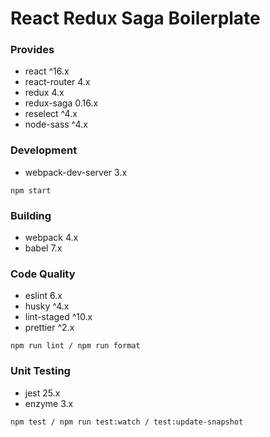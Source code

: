 # React Redux Saga Boilerplate

### Provides

- react ^16.x
- react-router 4.x
- redux 4.x
- redux-saga 0.16.x
- reselect ^4.x
- node-sass ^4.x

### Development

- webpack-dev-server 3.x

`npm start`

### Building

- webpack 4.x
- babel 7.x

### Code Quality

- eslint 6.x
- husky ^4.x
- lint-staged ^10.x
- prettier ^2.x

`npm run lint / npm run format`

### Unit Testing

- jest 25.x
- enzyme 3.x

`npm test / npm run test:watch / test:update-snapshot`
